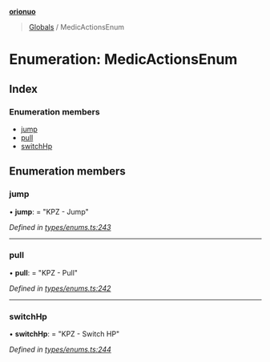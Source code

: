 **[orionuo](../README.md)**

> [Globals](../globals.md) / MedicActionsEnum

# Enumeration: MedicActionsEnum

## Index

### Enumeration members

* [jump](medicactionsenum.md#jump)
* [pull](medicactionsenum.md#pull)
* [switchHp](medicactionsenum.md#switchhp)

## Enumeration members

### jump

•  **jump**:  = "KPZ - Jump"

*Defined in [types/enums.ts:243](https://github.com/msviha/orionuo/blob/692d718/src/types/enums.ts#L243)*

___

### pull

•  **pull**:  = "KPZ - Pull"

*Defined in [types/enums.ts:242](https://github.com/msviha/orionuo/blob/692d718/src/types/enums.ts#L242)*

___

### switchHp

•  **switchHp**:  = "KPZ - Switch HP"

*Defined in [types/enums.ts:244](https://github.com/msviha/orionuo/blob/692d718/src/types/enums.ts#L244)*
